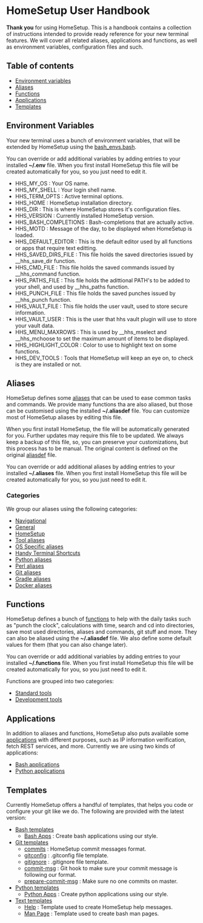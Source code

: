 # HomeSetup User Handbook

**Thank you** for using HomeSetup. This is a handbook contains a collection of instructions intended to provide ready
reference for your new terminal features. We will cover all related aliases, applications and functions, as well as 
environment variables, configuration files and such.

## Table of contents

<!-- toc -->

- [Environment variables](#environment-variables)
- [Aliases](#aliases) 
- [Functions](#functions) 
- [Applications](#applications) 
- [Templates](#templates) 

<!-- tocstop -->

## Environment Variables

Your new terminal uses a bunch of environment variables, that will be extended by HomeSetup using the 
[bash_envs.bash](../dotfiles/bash/bash_env.bash).

You can override or add additional variables by adding entries to your installed **~/.env** file. When you first 
install HomeSetup this file will be created automatically for you, so you just need to edit it.

- HHS_MY_OS : Your OS name.
- HHS_MY_SHELL : Your login shell name.
- HHS_TERM_OPTS : Active terminal options.
- HHS_HOME : HomeSetup installation directory.
- HHS_DIR : This is where HomeSetup stores it's configuration files.
- HHS_VERSION : Currently installed HomeSetup version.
- HHS_BASH_COMPLETIONS : Bash-completions that are actually active.
- HHS_MOTD : Message of the day, to be displayed when HomeSetup is loaded.
- HHS_DEFAULT_EDITOR : This is the default editor used by all functions or apps that require text editting.
- HHS_SAVED_DIRS_FILE : This file holds the saved directories issued by __hhs_save_dir function.
- HHS_CMD_FILE : This file holds the saved commands issued by __hhs_command function.
- HHS_PATHS_FILE : This file holds the adittional PATH's to be added to your shell, and used by __hhs_paths function.
- HHS_PUNCH_FILE : This file holds the saved punches issued by __hhs_punch function.
- HHS_VAULT_FILE : This file holds the user vault, used to store secure information.
- HHS_VAULT_USER : This is the user that hhs vault plugin will use to store your vault data.
- HHS_MENU_MAXROWS : This is used by __hhs_mselect and  __hhs_mchoose to set the maximum amount of items to be displayed.
- HHS_HIGHLIGHT_COLOR : Color to use to highlight text on some functions.
- HHS_DEV_TOOLS : Tools that HomeSetup will keep an eye on, to check is they are installed or not.

## Aliases

HomeSetup defines some [aliases](../README.md#aliases) that can be used to ease common tasks and commands. We provide many functions tha are 
also aliased, but those can be customised using the installed **~/.aliasdef** file. You can customize most of HomeSetup 
aliases by editing this file. 

When you first install HomeSetup, the file will be automatically generated for you. Further updates may require this 
file to be updated. We always keep a backup of this file, so, you can preserve your customizations, but this process has 
to be manual. The original content is defined on the original [aliasdef](../dotfiles/aliasdef) file.

You can override or add additional aliases by adding entries to your installed **~/.aliases** file. When you first 
install HomeSetup this file will be created automatically for you, so you just need to edit it.

### Categories

We group our aliases using the following categories:

- [Navigational](../README.md#navigational)
- [General](../README.md#general)
- [HomeSetup](../README.md#homesetup)
- [Tool aliases](../README.md#tool-aliases)
- [OS Specific aliases](../README.md#os-specific-aliases)
- [Handy Terminal Shortcuts](../README.md#handy-terminal-shortcuts)
- [Python aliases](../README.md#python-aliases)
- [Perl aliases](../README.md#perl-aliases)
- [Git aliases](../README.md#git-aliases)
- [Gradle aliases](../README.md#gradle-aliases)
- [Docker aliases](../README.md#docker-aliases)

## Functions

HomeSetup defines a bunch of [functions](../README.md#functions) to help with the daily tasks such as "punch the clock", 
calculations with time, search and cd into directories, save most used directories, aliases and commands, git stuff and more. 
They can also be aliased using the **~/.aliasdef** file. We also define some default values for them (that you can also change later).

You can override or add additional variables by adding entries to your installed **~/.functions** file. When you first 
install HomeSetup this file will be created automatically for you, so you just need to edit it.

Functions are grouped into two categories:

- [Standard tools](../README.md#standard-tools)
- [Development tools](../README.md#development-tools)

## Applications

In addition to aliases and functions, HomeSetup also puts available some [applications](../README.md#applications)
with different purposes, such as IP information verification, fetch REST services, and more. Currently we are using two
kinds of applications:

- [Bash applications](../README.md#bash-apps)
- [Python applications](../README.md#python-apps)

## Templates

Currently HomeSetup offers a handful of templates, that helps you code or configure your git like we do. The following
are provided with the latest version:

- [Bash templates](../templates/bash)
    * [Bash Apps](../templates/bash/app.bash) : Create bash applications using our style.
- [Git templates](../templates/git)
    * [commits](../templates/git/commits) : HomeSetup commit messages format.
    * [gitconfig](../templates/git/gitconfig) : .gitconfig file template.
    * [gitignore](../templates/git/gitignore) : .gitignore file template.
    * [commit-msg](../templates/git/hooks/commit-msg) : Git hook to make sure your commit message is following our format.
    * [prepare-commit-msg](../templates/git/hooks/prepare-commit-msg) : Make sure no one commits on master.
- [Python templates](../templates/py)
    * [Python Apps](../templates/py/app.py) : Create python applications using our style.
- [Text templates](../templates/txt)
    * [Help](../templates/txt/help.txt) : Template used to create HomeSetup help messages.
    * [Man Page](../templates/txt/man.txt) : Template used to create bash man pages.

